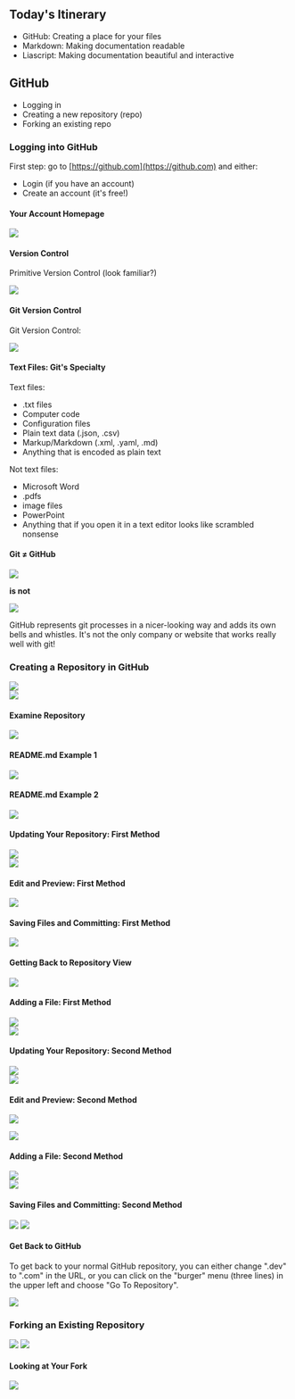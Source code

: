 <!--
title: GitHub
mode: Presentation
-->

## Today's Itinerary

* GitHub: Creating a place for your files
* Markdown: Making documentation readable
* Liascript: Making documentation beautiful and interactive

## GitHub

* Logging in
* Creating a new repository (repo)
* Forking an existing repo

### Logging into GitHub

First step: go to [https://github.com](https://github.com) and either:

* Login (if you have an account)
* Create an account (it's free!)

#### Your Account Homepage

![](media/github_account_home.png)<!-- style = "max-width:800px; border: 1px solid;" -->


#### Version Control

Primitive Version Control (look familiar?)

![](media/primitive_version_control.png)<!-- style = "max-width:600px; border: 1px solid;" -->

#### Git Version Control

Git Version Control:

![](media/git_commits.png)<!-- style = "max-width:800px; border: 1px solid;" -->

#### Text Files: Git's Specialty

Text files:

* .txt files
* Computer code
* Configuration files
* Plain text data (.json, .csv)
* Markup/Markdown (.xml, .yaml, .md)
* Anything that is encoded as plain text

Not text files:

* Microsoft Word
* .pdfs
* image files
* PowerPoint
* Anything that if you open it in a text editor looks like scrambled nonsense

#### Git ≠ GitHub

![](media/git_logo.png)<!-- style = "max-width: 150px;" -->

**is not**

![](media/github_logo.png)<!-- style = "max-width: 200px;"-->

GitHub represents git processes in a nicer-looking way and adds its own bells and whistles.  It's not the only company or website that works really well with git!

### Creating a Repository in GitHub

![](media/new_repository_button.png)<!-- style = "max-width:200px; border: 1px solid;" -->  
![](media/new_repository_form.png)<!-- style = "max-width:600px; border: 1px solid;" -->  

#### Examine Repository

![](media/repository_view.png)<!-- style = "max-width:800px; border: 1px solid;" -->

#### README.md Example 1

![](media/education_modules_readme.png)<!-- style = "max-width:800px;" -->

#### README.md Example 2

![](media/intro_to_r_readme.png)<!-- style = "max-width:800px; border: 1px solid;" -->

#### Updating Your Repository: First Method

![](media/pencil_icon.png)<!-- style = "max-width:400px; border: 1px solid;" -->  
![](media/github_editor.png)<!-- style = "max-width:600px; border: 1px solid;" -->  

#### Edit and Preview: First Method

![](media/edit_preview.png)<!-- style = "max-width:900px;" -->

#### Saving Files and Committing: First Method

![](media/commit_message.png)<!-- style = "max-width:10 00px;" -->

#### Getting Back to Repository View

![](media/file_view.png)<!-- style = "max-width:800px; border: 1px solid;" -->

#### Adding a File: First Method

![](media/add_file.png)<!-- style = "max-width:400px; border: 1px solid;" -->  
![](media/uploader.png)<!-- style = "max-width:400px; border: 1px solid;" -->  

#### Updating Your Repository: Second Method

![](media/github_dev.png)<!-- style = "max-width:500px; border: 1px solid;" -->  
![](media/dev_editor.png)<!-- style = "max-width:500px; border: 1px solid;" -->  

#### Edit and Preview: Second Method

![](media/dev_editor.png)<!-- style = "max-width:800px; border: 1px solid;" -->  

![](media/dev_uncommitted_changes.png)<!-- style = "max-width:800px; border: 1px solid;" -->  

#### Adding a File: Second Method

![](media/dev_new_file.png)<!-- style = "max-width:300px; border: 1px solid;" -->  
![](media/info_txt.png)<!-- style = "max-width:600px; border: 1px solid;" -->  

#### Saving Files and Committing: Second Method

![](media/source_control_hover.png)<!-- style = "max-width:400px; border: 1px solid;" -->  ![](media/dev_commit.png)<!-- style = "max-width:400px; border: 1px solid;" -->  

#### Get Back to GitHub

To get back to your normal GitHub repository, you can either change ".dev" to ".com" in the URL, or you can click on the "burger" menu (three lines) in the upper left and choose "Go To Repository".

![](media/go_to_repository.png)<!-- style = "max-width:500px; border: 1px solid;" -->

### Forking an Existing Repository

![](media/pbj_fork_button.png)<!-- style = "max-width:500px; border: 1px solid;" -->  ![](media/fork_form.png)<!-- style = "max-width:500px; border: 1px solid;" -->  

#### Looking at Your Fork

![](media/your_fork.png)<!-- style = "max-width:500px; border: 1px solid;" -->
